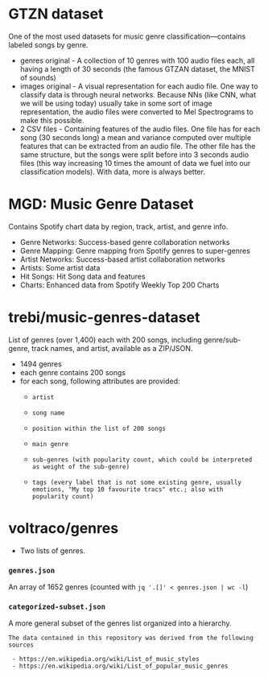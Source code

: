 # GTZN dataset
One of the most used datasets for music genre classification—contains labeled songs by genre.

 - genres original - A collection of 10 genres with 100 audio files each, all having a length of 30 seconds (the famous GTZAN dataset, the MNIST of sounds)
 - images original - A visual representation for each audio file. One way to classify data is through neural networks. Because NNs (like CNN, what we will be using today) usually take in some sort of image representation, the audio files were converted to Mel Spectrograms to make this possible.
 - 2 CSV files - Containing features of the audio files. One file has for each song (30 seconds long) a mean and variance computed over multiple features that can be extracted from an audio file. The other file has the same structure, but the songs were split before into 3 seconds audio files (this way increasing 10 times the amount of data we fuel into our classification models). With data, more is always better.


# MGD: Music Genre Dataset

 Contains Spotify chart data by region, track, artist, and genre info.

 - Genre Networks: Success-based genre collaboration networks
 - Genre Mapping: Genre mapping from Spotify genres to super-genres
 - Artist Networks: Success-based artist collaboration networks
 - Artists: Some artist data
 - Hit Songs: Hit Song data and features
 - Charts: Enhanced data from Spotify Weekly Top 200 Charts


# trebi/music-genres-dataset

List of genres (over 1,400) each with 200 songs, including genre/sub-genre, track names, and artist, available as a ZIP/JSON.

 - 1494 genres
 - each genre contains 200 songs
 - for each song, following attributes are provided:
     -     artist
     -     song name
     -     position within the list of 200 songs
     -     main genre
     -     sub-genres (with popularity count, which could be interpreted as weight of the sub-genre)
     -     tags (every label that is not some existing genre, usually emotions, "My top 10 favourite tracs" etc.; also with popularity count)


# voltraco/genres


 - Two lists of genres.

### `genres.json`
An array of 1652 genres (counted with `jq '.[]' < genres.json | wc -l`)

### `categorized-subset.json`
A more general subset of the genres list organized into a hierarchy.

```
The data contained in this repository was derived from the following sources

 - https://en.wikipedia.org/wiki/List_of_music_styles
 - https://en.wikipedia.org/wiki/List_of_popular_music_genres
```